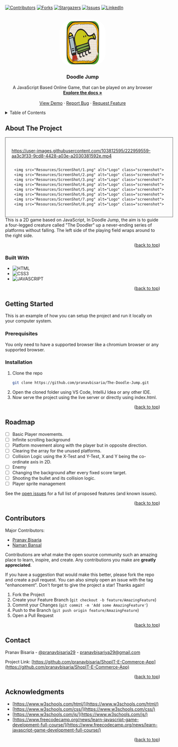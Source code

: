 <!-- PROJECT SHIELDS -->
<a id="readme-top"></a>
[![Contributors][contributors-shield]][contributors-url]
[![Forks][forks-shield]][forks-url]
[![Stargazers][stars-shield]][stars-url]
[![Issues][issues-shield]][issues-url]
[![LinkedIn][linkedin-shield]][linkedin-url]

<!-- PROJECT LOGO -->
<br />
<div align="center">
  <a href="https://github.com/pranavbisaria/The-Doodle-Jump">
    <img src="Resources/DooderJetPack.jpg" alt="Logo" width='150px' height='150px' style='border-radius: 40px'>
  </a>
<h3 align="center">Doodle Jump</h3>

  <p align="center">
    A JavaScript Based Online Game, that can be played on any browser
    <br />
    <a href="https://github.com/pranavbisaria/The-Doodle-Jump"><strong>Explore the docs »</strong></a>
    <br />
    <br />
    <a href="https://pranavbisaria.github.io/The-Doodle-Jump">View Demo</a>
    ·
    <a href="https://github.com/pranavbisaria/The-Doodle-Jump/issues">Report Bug</a>
    ·
    <a href="https://github.com/pranavbisaria/The-Doodle-Jump/issues">Request Feature</a>
  </p>
</div>



<!-- TABLE OF CONTENTS -->
<details>
  <summary>Table of Contents</summary>
  <ol>
    <li>
      <a href="#about-the-project">About The Project</a>
      <ul>
        <li><a href="#built-with">Built With</a></li>
      </ul>
    </li>
    <li>
      <a href="#getting-started">Getting Started</a>
      <ul>
        <li><a href="#prerequisites">Prerequisites</a></li>
        <li><a href="#installation">Installation</a></li>
      </ul>
    </li>
    <li><a href="#roadmap">Roadmap</a></li>
    <li><a href="#contributing">Contributing</a></li>
    <li><a href="#contact">Contact</a></li>
    <li><a href="#acknowledgments">Acknowledgments</a></li>
  </ol>
</details>



<!-- ABOUT THE PROJECT -->
<a id="about-the-project"></a>
## About The Project
<div style="border: 1px solid #575757;
    padding: 20px;
    overflow: hidden;
    max-width: 900px;
    width: 100%;
    margin: 0 auto;
    position: relative;
    display: flex;
    flex-wrap: wrap;
    justify-content: space-evenly;">

https://user-images.githubusercontent.com/103812595/222959559-aa3c3f33-9cd8-4428-a03e-a2030381592e.mp4


    <img src="Resources/ScreenShot/1.png" alt="Logo" class="screenshot">
    <img src="Resources/ScreenShot/2.png" alt="Logo" class="screenshot">
    <img src="Resources/ScreenShot/3.png" alt="Logo" class="screenshot">
    <img src="Resources/ScreenShot/4.png" alt="Logo" class="screenshot">
    <img src="Resources/ScreenShot/5.png" alt="Logo" class="screenshot">
    <img src="Resources/ScreenShot/6.png" alt="Logo" class="screenshot">
    <img src="Resources/ScreenShot/7.png" alt="Logo" class="screenshot">
    <img src="Resources/ScreenShot/8.png" alt="Logo" class="screenshot">
</div>
This is a 2D game based on JavaScript, In Doodle Jump, the aim is to guide a four-legged creature called "The Doodler" up a never-ending series of platforms without falling. The left side of the playing field wraps around to the right side.

<p align="right">(<a href="#readme-top">back to top</a>)</p>



<a id="built-with"></a>
### Built With

* ![HTML]
* ![CSS3]
* ![JAVASCRIPT]

<p align="right">(<a href="#readme-top">back to top</a>)</p>



<!-- GETTING STARTED -->
<a id="getting-started"></a>
## Getting Started

This is an example of how you can setup the project and run it locally on your computer system.

### Prerequisites
<a id="prerequisites"></a>

You only need to have a supported browser like a chromium browser or any supported browser.


### Installation
<a id="installation"></a>

1. Clone the repo
   ```sh
   git clone https://github.com/pranavbisaria/The-Doodle-Jump.git
   ```
2. Open the cloned folder using VS Code, IntelliJ Idea or any other IDE.
3. Now serve the project using the live server or directly using index.html.

<p align="right">(<a href="#readme-top">back to top</a>)</p>

<!-- ROADMAP -->
<a id="roadmap"></a>
## Roadmap

- [ ] Basic Player movements.
- [ ] Infinite scrolling background
- [ ] Platform movement along with the player but in opposite direction.
- [ ] Clearing the array for the unused platforms.
- [ ] Collision Logic using the X-Test and Y-Test, X and Y being the co-ordinate axis in 2D.
- [ ] Enemy
- [ ] Changing the background after every fixed score target.
- [ ] Shooting the bullet and its collision logic.
- [ ] Player sprite management

See the [open issues](https://github.com/pranavbisaria/The-Doodle-Jump/issues) for a full list of proposed features (and known issues).

<p align="right">(<a href="#readme-top">back to top</a>)</p>



<!-- CONTRIBUTING -->
<a id="contributing"></a>
## Contributors

Major Contributors:
* [Pranav Bisaria](https://github.com/pranavbisaria)
* [Naman Bansal](https://github.com/Namanbansal06)

Contributions are what make the open source community such an amazing place to learn, inspire, and create. Any contributions you make are **greatly appreciated**.

If you have a suggestion that would make this better, please fork the repo and create a pull request. You can also simply open an issue with the tag "enhancement".
Don't forget to give the project a star! Thanks again!

1. Fork the Project
2. Create your Feature Branch (`git checkout -b feature/AmazingFeature`)
3. Commit your Changes (`git commit -m 'Add some AmazingFeature'`)
4. Push to the Branch (`git push origin feature/AmazingFeature`)
5. Open a Pull Request

<p align="right">(<a href="#readme-top">back to top</a>)</p>

<!-- CONTACT -->
<a id="contact"></a>
## Contact

Pranav Bisaria - [@pranavbisaria29](https://twitter.com/pranavbisaria29) - [pranavbisariya29@gmail.com](mailto:pranavbisariya29@gmail.com)

Project Link: [https://github.com/pranavbisaria/ShopIT-E-Commerce-App](https://github.com/pranavbisaria/ShopIT-E-Commerce-App)

<p align="right">(<a href="#readme-top">back to top</a>)</p>



<!-- ACKNOWLEDGMENTS -->
<a id="acknowledgments"></a>
## Acknowledgments

* [https://www.w3schools.com/html/](https://www.w3schools.com/html/)
* [https://www.w3schools.com/css/](https://www.w3schools.com/css/)
* [https://www.w3schools.com/js/](https://www.w3schools.com/js/)
* [https://www.freecodecamp.org/news/learn-javascript-game-development-full-course/](https://www.freecodecamp.org/news/learn-javascript-game-development-full-course/)

<p align="right">(<a href="#readme-top">back to top</a>)</p>

<!-- MARKDOWN LINKS & IMAGES -->
<!-- https://www.markdownguide.org/basic-syntax/#reference-style-links -->
[contributors-shield]: https://img.shields.io/github/contributors/pranavbisaria/The-Doodle-Jump.svg?style=for-the-badge
[contributors-url]: https://github.com/pranavbisaria/The-Doodle-Jump/graphs/contributors
[forks-shield]: https://img.shields.io/github/forks/pranavbisaria/The-Doodle-Jump.svg?style=for-the-badge
[forks-url]: https://github.com/pranavbisaria/The-Doodle-Jump/network/members
[stars-shield]: https://img.shields.io/github/stars/pranavbisaria/The-Doodle-Jump.svg?style=for-the-badge
[stars-url]: https://github.com/pranavbisaria/The-Doodle-Jump/stargazers
[issues-shield]: https://img.shields.io/github/issues/pranavbisaria/The-Doodle-Jump.svg?style=for-the-badge
[issues-url]: https://github.com/pranavbisaria/The-Doodle-Jump/issues
[license-shield]: https://img.shields.io/github/license/pranavbisaria/The-Doodle-Jump.svg?style=for-the-badge
[license-url]: https://github.com/pranavbisaria/The-Doodle-Jump/blob/master/LICENSE.txt
[linkedin-shield]: https://img.shields.io/badge/-LinkedIn-black.svg?style=for-the-badge&logo=linkedin&colorB=555
[linkedin-url]: https://www.linkedin.com/in/pranavbisaria
[JAVASCRIPT]: https://img.shields.io/badge/javascript-%23323330.svg?style=for-the-badge&logo=javascript&logoColor=%23F7DF1E
[HTML]: https://img.shields.io/badge/html5-%23E34F26.svg?style=for-the-badge&logo=html5&logoColor=white
[CSS3]: https://img.shields.io/badge/css3-%231572B6.svg?style=for-the-badge&logo=css3&logoColor=white
